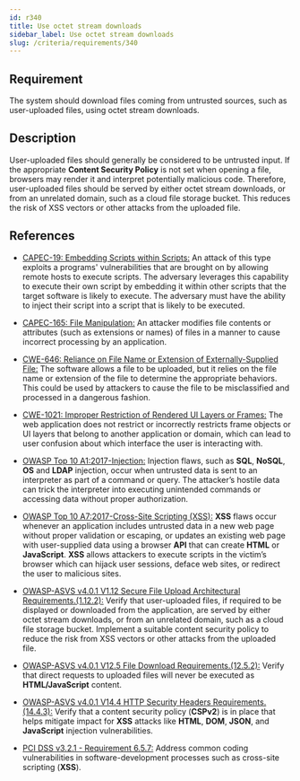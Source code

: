 ```yaml
---
id: r340
title: Use octet stream downloads
sidebar_label: Use octet stream downloads
slug: /criteria/requirements/340
---
```


## Requirement

The system should download files
coming from untrusted sources,
such as user-uploaded files,
using octet stream downloads.

## Description

User-uploaded files
should generally be considered
to be untrusted input.
If the appropriate **Content Security Policy**
is not set when opening a file,
browsers may render it
and interpret potentially malicious code.
Therefore,
user-uploaded files should be served
by either octet stream downloads,
or from an unrelated domain,
such as a cloud file storage bucket.
This reduces the risk of XSS vectors
or other attacks from the uploaded file.

## References

- [CAPEC-19: Embedding Scripts within Scripts:](https://capec.mitre.org/data/definitions/19.html)
  An attack of this type exploits
  a programs' vulnerabilities
  that are brought on by allowing remote hosts
  to execute scripts.
  The adversary leverages this capability
  to execute their own script
  by embedding it within other scripts
  that the target software is likely to execute.
  The adversary must have the ability
  to inject their script into a script
  that is likely to be executed.

- [CAPEC-165: File Manipulation:](https://cwe.mitre.org/data/definitions/646.html)
  An attacker modifies file contents
  or attributes (such as extensions or names)
  of files in a manner to cause
  incorrect processing by an application.

- [CWE-646: Reliance on File Name or Extension of Externally-Supplied File:](https://cwe.mitre.org/data/definitions/646.html)
  The software allows a file to be uploaded,
  but it relies on the file name
  or extension of the file
  to determine the appropriate behaviors.
  This could be used by attackers
  to cause the file to be misclassified
  and processed in a dangerous fashion.

- [CWE-1021: Improper Restriction of Rendered UI Layers or Frames:](https://cwe.mitre.org/data/definitions/1021.html)
  The web application does not restrict
  or incorrectly restricts frame objects
  or UI layers that belong to another application or domain,
  which can lead to user confusion
  about which interface
  the user is interacting with.

- [OWASP Top 10 A1:2017-Injection:](https://owasp.org/www-project-top-ten/OWASP_Top_Ten_2017/Top_10-2017_A1-Injection)
  Injection flaws, such as **SQL**, **NoSQL**,
  **OS** and **LDAP** injection,
  occur when untrusted data
  is sent to an interpreter
  as part of a command or query.
  The attacker’s hostile data
  can trick the interpreter into executing
  unintended commands or accessing data
  without proper authorization.

- [OWASP Top 10 A7:2017-Cross-Site Scripting (XSS):](https://owasp.org/www-project-top-ten/OWASP_Top_Ten_2017/Top_10-2017_A7-Cross-Site_Scripting_(XSS))
  **XSS** flaws occur
  whenever an application includes untrusted data
  in a new web page without proper validation
  or escaping,
  or updates an existing web page
  with user-supplied data using a browser **API**
  that can create **HTML** or **JavaScript**.
  **XSS** allows attackers to execute scripts
  in the victim’s browser
  which can hijack user sessions,
  deface web sites, or redirect the user
  to malicious sites.

- [OWASP-ASVS v4.0.1 V1.12 Secure File Upload Architectural Requirements.(1.12.2):](https://owasp.org/www-pdf-archive/OWASP_Application_Security_Verification_Standard_4.0-en.pdf)
  Verify that user-uploaded files,
  if required to be displayed
  or downloaded from the application,
  are served by either octet stream downloads,
  or from an unrelated domain,
  such as a cloud file storage bucket.
  Implement a suitable content
  security policy to reduce the risk
  from XSS vectors or other attacks
  from the uploaded file.

- [OWASP-ASVS v4.0.1 V12.5 File Download Requirements.(12.5.2):](https://owasp.org/www-pdf-archive/OWASP_Application_Security_Verification_Standard_4.0-en.pdf)
  Verify that direct requests
  to uploaded files will never be executed
  as **HTML/JavaScript** content.

- [OWASP-ASVS v4.0.1 V14.4 HTTP Security Headers Requirements.(14.4.3):](https://owasp.org/www-pdf-archive/OWASP_Application_Security_Verification_Standard_4.0-en.pdf)
  Verify that a content security policy (**CSPv2**)
  is in place that helps mitigate impact
  for **XSS** attacks
  like **HTML**, **DOM**, **JSON**,
  and **JavaScript** injection vulnerabilities.

- [PCI DSS v3.2.1 - Requirement 6.5.7:](https://www.pcisecuritystandards.org/documents/PCI_DSS_v3-2-1.pdf)
  Address common coding vulnerabilities
  in software-development processes
  such as cross-site scripting (**XSS**).
